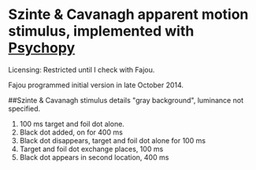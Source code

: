 Szinte & Cavanagh apparent motion stimulus, implemented with [Psychopy](https://github.com/psychopy/psychopy)
============================
Licensing: Restricted until I check with Fajou.

Fajou programmed initial version in late October 2014.

##Szinte & Cavanagh stimulus details
"gray background", luminance not specified.
1. 100 ms target and foil dot alone.
2. Black dot added, on for 400 ms
3. Black dot disappears, target and foil dot alone for 100 ms
4. Target and foil dot exchange places, 100 ms
5. Black dot appears in second location, 400 ms
